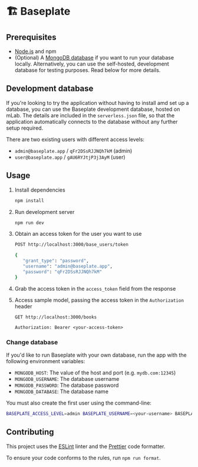 # 🏗 Baseplate

## Prerequisites

- [Node.js](https://nodejs.org/en/download/) and npm
- (Optional) A [MongoDB database](https://docs.mongodb.com/manual/installation/) if you want to run your database locally. Alternatively, you can use the self-hosted, development database for testing purposes. Read below for more details.

## Development database

If you're looking to try the application without having to install amd set up a database, you can use the Baseplate development database, hosted on mLab. The details are included in the `serverless.json` file, so that the application automatically connects to the database without any further setup required.

There are two existing users with different access levels:

- `admin@baseplate.app` / `qFr2DSsRJJNQh7kM` (admin)
- `user@baseplate.app` / `gAU6RYJtjP3j3AyM` (user)

## Usage

1. Install dependencies

   ```sh
   npm install
   ```

1. Run development server

   ```sh
   npm run dev
   ```

1. Obtain an access token for the user you want to use

   ```sh
   POST http://localhost:3000/base_users/token

   {
      "grant_type": "password",
      "username": "admin@baseplate.app",
      "password": "qFr2DSsRJJNQh7kM"
   }
   ```

1. Grab the access token in the `access_token` field from the response

1. Access sample model, passing the access token in the `Authorization` header

   ```
   GET http://localhost:3000/books

   Authorization: Bearer <your-access-token>
   ```

### Change database

If you'd like to run Baseplate with your own database, run the app with the following environment variables:

- `MONGODB_HOST`: The value of the host and port (e.g. `mydb.com:12345`)
- `MONGODB_USERNAME`: The database username
- `MONGODB_PASSWORD`: The database password
- `MONGODB_DATABASE`: The database name

You must also create the first user using the command-line:

```sh
BASEPLATE_ACCESS_LEVEL=admin BASEPLATE_USERNAME=<your-username> BASEPLATE_PASSWORD=<your-password> node scripts/createUser.js
```

## Contributing

This project uses the [ESLint](https://eslint.org/) linter and the [Prettier](https://prettier.io/) code formatter.

To ensure your code conforms to the rules, run `npm run format`.
